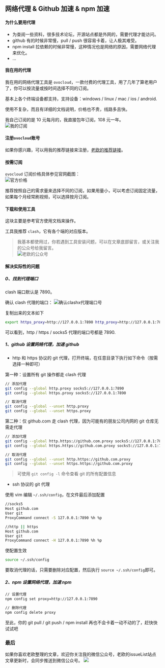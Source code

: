 ## 网络代理 & Github 加速 & npm 加速 <!-- {docsify-ignore} -->

#### 为什么要用代理
* 为查阅一些资料，很多技术论坛，开源站点都是外网的，需要代理才能访问。
* github 有的时候非常慢，pull / push 很容易卡着，让人极其难受。
* npm install 拉依赖的时候非常慢，这种情况也是网络的原因，需要网络代理来优化。
* ... 

#### 我在用的代理

我在用的网络代理工具是 `ovocloud`，一款付费的代理工具，用了几年了算老用户了，你可以按流量或按时间选择不同的订阅。

基本上各个终端设备都支持，支持设备：windows / linux / mac / ios / android.   

使用不复杂，而且有详细的文档说明，价格也不贵，线路多且快。

我自己订阅的是 10 元每月的，我直接包年订阅，108 元一年。 <br/>
![我的订阅](img/proxy-ovocloud-01.png ':size=460')


#### 注册`ovocloud`账号

如果你感兴趣，可以用我的推荐链接来注册，[老欧的推荐链接](https://ovocloud.cc/#/register?code=E2SEcZj2)。

#### 按需订阅

`ovocloud` 订阅价格具体参见官网截图： <br/>
![官方价格](img/proxy-ovocloud-00.png ':size=460')

推荐按照自己的需求量来选择不同的订阅，如果用量小，可以考虑订阅固定流量，如果每个月经常刷视频，可以选择按月订阅。  


#### 下载和使用工具

这块主要是参考官方使用文档来操作。

工具我推荐 `clash`，它有各个端的对应版本。

> 我基本都使用过，你若遇到工具安装问题，可以在文章底部留言，或关注我的公众号给我留言。  
> ![老欧的公众号](../../assets/wechat-subscribe-qr.jpg ':size=400')


#### 解决实际性的问题

##### 0、找到代理端口
clash 端口默认是 7890。

确认 clash 代理的端口：
![确认clashx代理端口号](img/proxy-clashx-port.png)

复制出来的文本如下
```bash
export https_proxy=http://127.0.0.1:7890 http_proxy=http://127.0.0.1:7890 all_proxy=socks5://127.0.0.1:7890
```

可以看到，http / https / socks5 代理的端口号都是 7890.

##### 1、github 设置网络代理，加速 github

- http 和 https 协议的 git 代理，打开终端，在任意目录下执行如下命令（按需选择一种即可）

第一种：设置所有 git 操作都走 clash 代理
```bash
// 添加代理
git config --global http.proxy socks5://127.0.0.1:7890
git config --global https.proxy socks5://127.0.0.1:7890

// 取消代理
git config --global --unset http.proxy
git config --global --unset https.proxy
```

第二种：仅 github.com 走 clash 代理，因为可能有的朋友公司内网的 git 仓库无需走代理
```bash
// 添加代理
git config --global http.https://github.com.proxy socks5://127.0.0.1:7890
git config --global https.https://github.com.proxy socks5://127.0.0.1:7890

// 取消代理
git config --global --unset http.https://github.com.proxy
git config --global --unset https.https://github.com.proxy
```

> 可使用 `git config -l` 命令查看 git 的所有配置信息

- ssh 协议的 git 代理

使用 vim 编辑 `~/.ssh/config`，在文件最后添加配置
```bash
//socks5
Host github.com
User git
ProxyCommand connect -S 127.0.0.1:7890 %h %p

//http || https
Host github.com
User git
ProxyCommand connect -H 127.0.0.1:7890 %h %p
```

使配置生效
```bash
source ~/.ssh/config
```

要取消代理的话，只需要删除对应配置，然后执行 `source ~/.ssh/config`即可。


##### 2、npm 设置网络代理，加速 npm
```bash
// 设置代理
npm config set proxy=http://127.0.0.1:7890

// 删除代理
npm config delete proxy
```


至此，你的 git pull / git push / npm install 再也不会卡着一动不动的了，赶快快试试吧 


### 最后 <!--{docsify-ignore}-->
如果你喜欢老欧整理的文章，欢迎你关注我的微信公众号，老欧的issueList站点文章更新时，会同步推送到微信公众号。
![](https://bruce.bugmakers.club/assets/wechat-subscribe-qr.jpg)